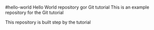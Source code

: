 #hello-world
Hello World repository gor Git tutorial
This is an example repository for the Git tutorial

This repository is built step by the tutorial